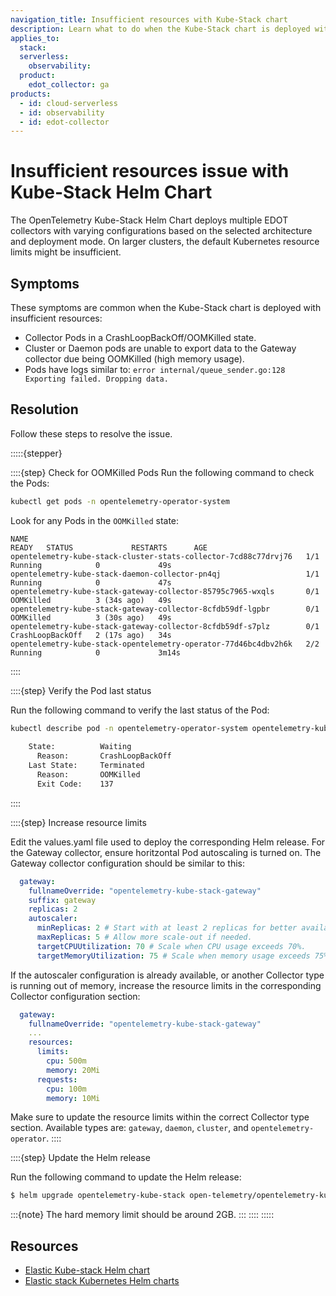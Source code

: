```yaml
---
navigation_title: Insufficient resources with Kube-Stack chart
description: Learn what to do when the Kube-Stack chart is deployed with insufficient resources.
applies_to:
  stack:
  serverless:
    observability:
  product:
    edot_collector: ga
products:
  - id: cloud-serverless
  - id: observability
  - id: edot-collector
---
```


# Insufficient resources issue with Kube-Stack Helm Chart

The OpenTelemetry Kube-Stack Helm Chart deploys multiple EDOT collectors with varying configurations based on the selected architecture and deployment mode. On larger clusters, the default Kubernetes resource limits might be insufficient.

## Symptoms   

These symptoms are common when the Kube-Stack chart is deployed with insufficient resources:

- Collector Pods in a CrashLoopBackOff/OOMKilled state.
- Cluster or Daemon pods are unable to export data to the Gateway collector due being OOMKilled (high memory usage). 
- Pods have logs similar to: `error	internal/queue_sender.go:128	Exporting failed. Dropping data.`

## Resolution

Follow these steps to resolve the issue.

:::::{stepper}

::::{step} Check for OOMKilled Pods
Run the following command to check the Pods:

```bash
kubectl get pods -n opentelemetry-operator-system
```

Look for any Pods in the `OOMKilled` state:

```
NAME                                                              READY   STATUS             RESTARTS      AGE
opentelemetry-kube-stack-cluster-stats-collector-7cd88c77drvj76   1/1     Running            0             49s
opentelemetry-kube-stack-daemon-collector-pn4qj                   1/1     Running            0             47s
opentelemetry-kube-stack-gateway-collector-85795c7965-wxqls       0/1     OOMKilled          3 (34s ago)   49s
opentelemetry-kube-stack-gateway-collector-8cfdb59df-lgpbr        0/1     OOMKilled          3 (30s ago)   49s
opentelemetry-kube-stack-gateway-collector-8cfdb59df-s7plz        0/1     CrashLoopBackOff   2 (17s ago)   34s
opentelemetry-kube-stack-opentelemetry-operator-77d46bc4dbv2h6k   2/2     Running            0             3m14s
```
::::

::::{step} Verify the Pod last status

Run the following command to verify the last status of the Pod:

```bash
kubectl describe pod -n opentelemetry-operator-system opentelemetry-kube-stack-gateway-collector-85795c7965-wxqls
 
    State:          Waiting
      Reason:       CrashLoopBackOff
    Last State:     Terminated
      Reason:       OOMKilled
      Exit Code:    137
```
::::

::::{step} Increase resource limits

Edit the values.yaml file used to deploy the corresponding Helm release. For the Gateway collector, ensure horitzontal Pod autoscaling is turned on. The Gateway collector configuration should be similar to this:

```yaml
  gateway:
    fullnameOverride: "opentelemetry-kube-stack-gateway"
    suffix: gateway
    replicas: 2
    autoscaler:
      minReplicas: 2 # Start with at least 2 replicas for better availability.
      maxReplicas: 5 # Allow more scale-out if needed.
      targetCPUUtilization: 70 # Scale when CPU usage exceeds 70%.
      targetMemoryUtilization: 75 # Scale when memory usage exceeds 75%.
```

If the autoscaler configuration is already available, or another Collector type is running out of memory, increase the resource limits in the corresponding Collector configuration section:

```yaml
  gateway:
    fullnameOverride: "opentelemetry-kube-stack-gateway"
    ...
    resources:
      limits:
        cpu: 500m
        memory: 20Mi
      requests:
        cpu: 100m
        memory: 10Mi
```

Make sure to update the resource limits within the correct Collector type section. Available types are: `gateway`, `daemon`, `cluster`, and `opentelemetry-operator`.
::::

::::{step} Update the Helm release

Run the following command to update the Helm release:

```bash
$ helm upgrade opentelemetry-kube-stack open-telemetry/opentelemetry-kube-stack --namespace opentelemetry-operator-system --values values.yaml --version '0.6.3'
```

:::{note}
The hard memory limit should be around 2GB.
:::
::::
::::: 

## Resources

* [Elastic Kube-stack Helm chart](https://github.com/open-telemetry/opentelemetry-helm-charts/tree/main/charts/opentelemetry-kube-stack)  
* [Elastic stack Kubernetes Helm charts](https://github.com/elastic/helm-charts)